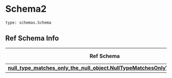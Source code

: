 # Schema2
```
type: schemas.Schema
```

## Ref Schema Info
Ref Schema | Input Type | Output Type
---------- | ---------- | -----------
[**null_type_matches_only_the_null_object.NullTypeMatchesOnlyTheNullObject**](../../../../../../../../../components/schema/null_type_matches_only_the_null_object.md) | None | None
